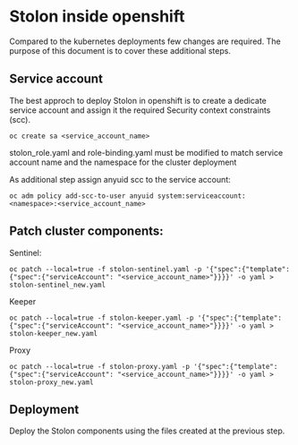 # Stolon inside openshift

Compared to the kubernetes deployments few changes are required. The purpose of this document is to cover these additional steps.

## Service account
The best approch to deploy Stolon in openshift is to create a dedicate service account and assign it the required Security context constraints (scc).
```
oc create sa <service_account_name>
```
stolon_role.yaml and  role-binding.yaml must be modified to match service account name and the namespace for the cluster deployment

As additional step assign anyuid scc to the service account:
```
oc adm policy add-scc-to-user anyuid system:serviceaccount:<namespace>:<service_account_name>
```
## Patch cluster components:
Sentinel:
```
oc patch --local=true -f stolon-sentinel.yaml -p '{"spec":{"template":{"spec":{"serviceAccount": "<service_account_name>"}}}}' -o yaml > stolon-sentinel_new.yaml
 ```
 Keeper
 ```
 oc patch --local=true -f stolon-keeper.yaml -p '{"spec":{"template":{"spec":{"serviceAccount": "<service_account_name>"}}}}' -o yaml > stolon-keeper_new.yaml
 ```
 Proxy
  ```
 oc patch --local=true -f stolon-proxy.yaml -p '{"spec":{"template":{"spec":{"serviceAccount": "<service_account_name>"}}}}' -o yaml > stolon-proxy_new.yaml
 ```
## Deployment
Deploy the Stolon components using the files created at the previous step.

